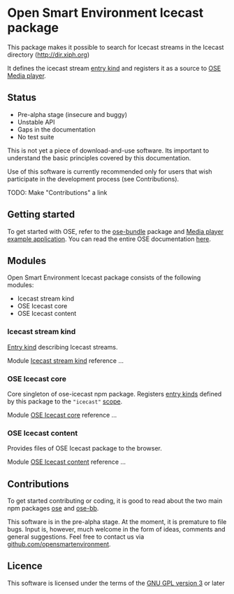 # Open Smart Environment Icecast package

This package makes it possible to search for Icecast streams in the
Icecast directory (http://dir.xiph.org)

It defines the icecast stream [entry kind](http://opensmartenvironment.github.io/doc/classes/ose.lib.kind.html) and registers it as a
source to [OSE Media player](http://opensmartenvironment.github.io/doc/modules/media.html).

## Status
- Pre-alpha stage (insecure and buggy)
- Unstable API
- Gaps in the documentation
- No test suite

This is not yet a piece of download-and-use software. Its important
to understand the basic principles covered by this documentation.

Use of this software is currently recommended only for users that
wish participate in the development process (see Contributions).

TODO: Make "Contributions" a link

## Getting started
To get started with OSE, refer to the [ose-bundle](http://opensmartenvironment.github.io/doc/modules/bundle.html) package and
[Media player example application](http://opensmartenvironment.github.io/doc/modules/bundle.media.html). You can read the entire OSE
documentation [here]( http://opensmartenvironment.github.io/doc).

## Modules
Open Smart Environment Icecast package consists of the following modules:
- Icecast stream kind
- OSE Icecast core
- OSE Icecast content

### Icecast stream kind
[Entry kind](http://opensmartenvironment.github.io/doc/classes/ose.lib.kind.html) describing Icecast streams.

Module [Icecast stream kind](http://opensmartenvironment.github.io/doc/classes/icecast.lib.stream.html) reference ... 

### OSE Icecast core
Core singleton of ose-icecast npm package. Registers [entry kinds](http://opensmartenvironment.github.io/doc/classes/ose.lib.kind.html)
defined by this package to the `"icecast"` [scope](http://opensmartenvironment.github.io/doc/classes/ose.lib.scope.html).

Module [OSE Icecast core](http://opensmartenvironment.github.io/doc/classes/icecast.lib.html) reference ... 

### OSE Icecast content
Provides files of OSE Icecast package to the browser.

Module [OSE Icecast content](http://opensmartenvironment.github.io/doc/classes/icecast.content.html) reference ... 

## Contributions
To get started contributing or coding, it is good to read about the
two main npm packages [ose](http://opensmartenvironment.github.io/doc/modules/ose.html) and [ose-bb](http://opensmartenvironment.github.io/doc/modules/bb.html).

This software is in the pre-alpha stage. At the moment, it is
premature to file bugs. Input is, however, much welcome in the form
of ideas, comments and general suggestions.  Feel free to contact
us via
[github.com/opensmartenvironment](https://github.com/opensmartenvironment).

## Licence
This software is licensed under the terms of the [GNU GPL version
3](../LICENCE) or later
